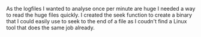 As the logfiles I wanted to analyse once per minute are huge I needed a way 
to read the huge files quickly. I created the seek function to create a binary 
that I could easily use to seek to the end of a file as I coudn't find a Linux 
tool that does the same job already.


